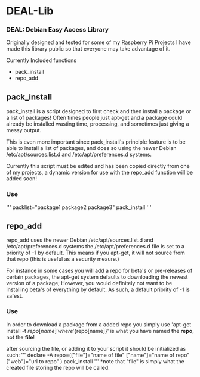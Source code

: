 DEAL-Lib
======
### DEAL: Debian Easy Access Library

Originally designed and tested for some of my Raspberry Pi Projects 
I have made this library public so that everyone may take advantage of it.

Currently Included functions
* pack_install
* repo_add


## pack_install
pack_install is a script designed to first check and then install a package or a list of packages!
Often times people just apt-get and a package could already be installed wasting time, processing,
and sometimes just giving a messy output. 

This is even more important since pack_install's principle feature is to be able to install a list of packages,
and does so using the newer Debian /etc/apt/sources.list.d and /etc/apt/preferences.d systems.

Currently this script must be edited and has been copied directly from one of my projects,
a dynamic version for use with the repo_add function will be added soon!

### Use

'''
packlist="package1 package2 package3"
pack_install
'''


## repo_add
repo_add uses the newer Debian /etc/apt/sources.list.d and /etc/apt/preferences.d systems
the /etc/apt/preferences.d file is set to a priority of -1 by default. 
This means if you apt-get, it will not source from that repo (this is useful as a security meaure.)

For instance in some cases you will add a repo for beta's or pre-releases of certain packages,
the apt-get system defaults to downloading the newest version of a package; However,
you would definitely not want to be installing beta's of everything by default. 
As such, a default priority of -1 is safest.

### Use

In order to download a package from a added repo you simply use 'apt-get install -t ${repo[name]}'
where '${repo[name]}' is what you have named the **repo**, not the **file**!

after sourcing the file, or adding it to your script it should be initialized as such:
'''
declare -A repo=(["file"]="name of file" ["name"]="name of repo" ["web"]="url to repo" )
pack_install
'''
*note that "file" is simply what the created file storing the repo will be called.
